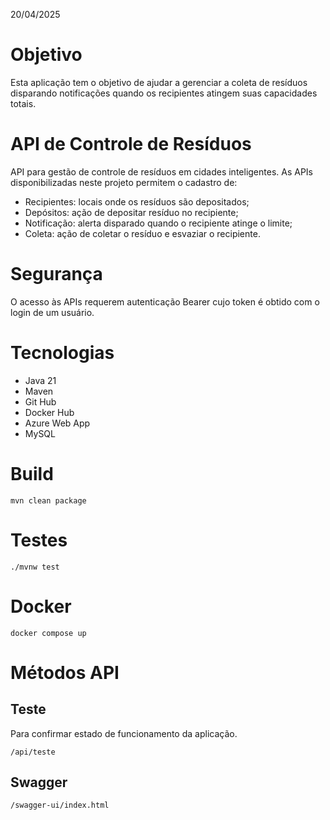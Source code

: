 20/04/2025

# Objetivo
Esta aplicação tem o objetivo de ajudar a gerenciar a coleta de resíduos disparando notificações quando os recipientes atingem suas capacidades totais.

# API de Controle de Resíduos
API para gestão de controle de resíduos em cidades inteligentes.
As APIs disponibilizadas neste projeto permitem o cadastro de:
- Recipientes: locais onde os resíduos são depositados;
- Depósitos: ação de depositar resíduo no recipiente;
- Notificação: alerta disparado quando o recipiente atinge o limite;
- Coleta: ação de coletar o resíduo e esvaziar o recipiente. 

# Segurança
O acesso às APIs requerem autenticação Bearer cujo token é obtido com o login de um usuário.

# Tecnologias
- Java 21
- Maven
- Git Hub
- Docker Hub
- Azure Web App
- MySQL

# Build
```
mvn clean package
```

# Testes
```
./mvnw test
```

# Docker
```
docker compose up
```

# Métodos API

## Teste
Para confirmar estado de funcionamento da aplicação.
```
/api/teste
```

## Swagger
```
/swagger-ui/index.html
```
